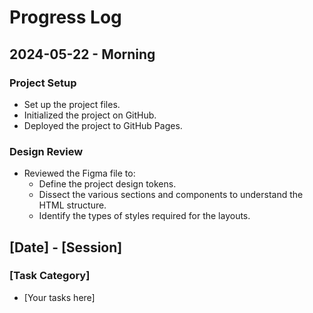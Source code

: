# Progress Log

## 2024-05-22 - Morning

### Project Setup

- Set up the project files.
- Initialized the project on GitHub.
- Deployed the project to GitHub Pages.

### Design Review

- Reviewed the Figma file to:
  - Define the project design tokens.
  - Dissect the various sections and components to understand the HTML structure.
  - Identify the types of styles required for the layouts.

## [Date] - [Session]

### [Task Category]

- [Your tasks here]
